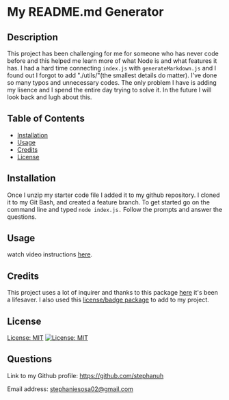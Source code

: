 # My README.md Generator

## Description

This project has been challenging for me for someone who has never code before and this helped me learn more of what Node is and what features it has. I had a hard time connecting ```index.js``` with ```generateMarkdown.js``` and I found out I forgot to add "./utils/"(the smallest details do matter). I've done so many typos and unnecessary codes. The only problem I have is adding my lisence and I spend the entire day trying to solve it. In the future I will look back and lugh about this.

## Table of Contents


- [Installation](#installation)
- [Usage](#usage)
- [Credits](#credits)
- [License](#license)

## Installation

Once I unzip my starter code file I added it to my github repository.
I cloned it to my Git Bash, and created a feature branch.
To get started go on the command line and typed ```node index.js.``` Follow the prompts and answer the questions.


## Usage

watch video instructions [here]().


## Credits
This project uses a lot of inquirer and thanks to this package [here](https://www.npmjs.com/package/inquirer) it's been a lifesaver. 
I also used this [license/badge package](https://gist.github.com/lukas-h/2a5d00690736b4c3a7ba) to add to my project.

## License
[License: MIT](https://opensource.org/licenses/MIT) [![License: MIT](https://img.shields.io/badge/License-MIT-yellow.svg)](https://opensource.org/licenses/MIT)

## Questions
Link to my Github profile: https://github.com/stephanuh

Email address: stephaniesosa02@gmail.com